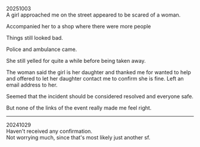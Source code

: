 20251003\
A girl approached me on the street  appeared to be scared of a woman.

Accompanied her to a shop where there were more people

Things still looked bad.

Police and ambulance came.

She still yelled for quite a while before being taken away.

The woman said the girl is her daughter and thanked me for wanted to help and offered to let her daughter contact me to confirm 
she is fine. Left an email address to her.

Seemed that the incident should
be considered resolved and
everyone safe.

But none of the links of the event really made me feel right.

---

20241029\
Haven't received any confirmation.\
Not worrying much, since that's most likely just another sf.
